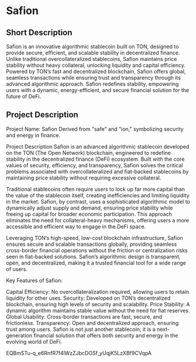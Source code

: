 # Safion

## Short Description

Safion is an innovative algorithmic stablecoin built on TON, designed to provide secure, efficient, and scalable stability in decentralized finance. Unlike traditional overcollateralized stablecoins, Safion maintains price stability without heavy collateral, unlocking liquidity and capital efficiency. Powered by TON’s fast and decentralized blockchain, Safion offers global, seamless transactions while ensuring trust and transparency through its advanced algorithmic approach. Safion redefines stability, empowering users with a dynamic, energy-efficient, and secure financial solution for the future of DeFi.

## Project Description

Project Name: Safion
Derived from "safe" and "ion," symbolizing security and energy in finance.

Project Description
Safion is an advanced algorithmic stablecoin developed on the TON (The Open Network) blockchain, engineered to redefine stability in the decentralized finance (DeFi) ecosystem. Built with the core values of security, efficiency, and transparency, Safion solves the critical problems associated with overcollateralized and fiat-backed stablecoins by maintaining price stability without requiring excessive collateral.

Traditional stablecoins often require users to lock up far more capital than the value of the stablecoin itself, creating inefficiencies and limiting liquidity in the market. Safion, by contrast, uses a sophisticated algorithmic model to dynamically adjust supply and demand, ensuring price stability while freeing up capital for broader economic participation. This approach eliminates the need for collateral-heavy mechanisms, offering users a more accessible and efficient way to engage in the DeFi space.

Leveraging TON’s high-speed, low-cost blockchain infrastructure, Safion ensures secure and scalable transactions globally, providing seamless cross-border financial operations without the friction or centralization risks seen in fiat-backed solutions. Safion’s algorithmic design is transparent, open, and decentralized, making it a trusted financial tool for a wide range of users.

Key Features of Safion:

Capital Efficiency: No overcollateralization required, allowing users to retain liquidity for other uses.
Security: Developed on TON’s decentralized blockchain, ensuring high levels of security and scalability.
Price Stability: A dynamic algorithm maintains stable value without the need for fiat reserves.
Global Usability: Cross-border transactions are fast, secure, and frictionless.
Transparency: Open and decentralized approach, ensuring trust among users.
Safion is not just another stablecoin; it is a next-generation financial solution that offers both security and energy in the evolving world of DeFi.

EQBmSTu-q_e6RnfR7f4lWzZJbcDOSf_yUqjK5LzXBf9CVqpA
